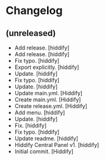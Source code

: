 Changelog
=========


(unreleased)
------------
- Add release. [hiddify]
- Add release. [hiddify]
- Fix typo. [hiddify]
- Export explicitly. [hiddify]
- Update. [hiddify]
- Fix typo. [hiddify]
- Update. [hiddify]
- Update main.yml. [Hiddify]
- Create main.yml. [Hiddify]
- Create release.yml. [Hiddify]
- Add menu. [hiddify]
- Update. [hiddify]
- Fix. [hiddify]
- Fix typo. [hiddify]
- Update readme. [hiddify]
- Hiddify Central Panel v1. [hiddify]
- Initial commit. [Hiddify]


